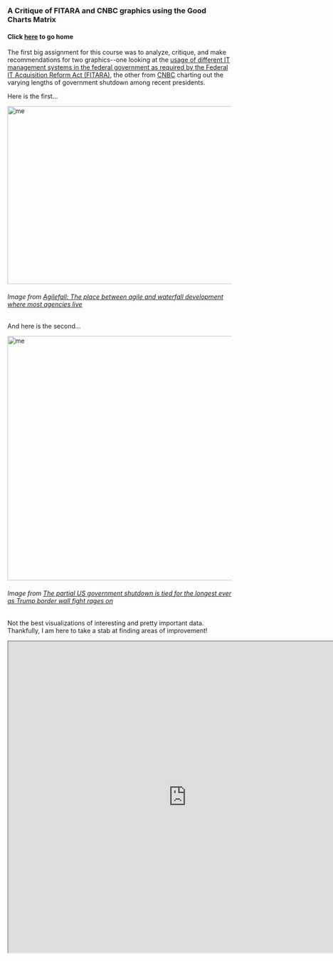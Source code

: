 ### A Critique of FITARA and CNBC graphics using the Good Charts Matrix

#### Click [here](https://yshok9192.github.io/portfoli-ori/) to go home

The first big assignment for this course was to analyze, critique, and make recommendations for two graphics--one looking at the [usage of different IT management systems in the federal government as required by the Federal IT Acquisition Reform Act (FITARA)](https://federalnewsnetwork.com/reporters-notebook-jason-miller/2020/06/agilefall-the-place-between-agile-and-waterfall-development-where-most-agencies-live/), the other from [CNBC](https://www.cnbc.com/2019/01/10/government-shutdown-ties-for-longest-ever-amid-border-wall-fight.html) charting out the varying lengths of government shutdown among recent presidents. 

Here is the first...

<img src="https://user-images.githubusercontent.com/98067398/156647031-062f2deb-1105-4703-b1cb-d3afe25291c5.jpeg" alt="me" width="650" height="400">

###### Image from [Agilefall: The place between agile and waterfall development where most agencies live](https://federalnewsnetwork.com/reporters-notebook-jason-miller/2020/06/agilefall-the-place-between-agile-and-waterfall-development-where-most-agencies-live/)

And here is the second...

<img src="https://user-images.githubusercontent.com/98067398/156647474-10458d27-8668-4979-baa2-92b650982318.PNG" alt="me" width="650" height="550">

###### Image from [The partial US government shutdown is tied for the longest ever as Trump border wall fight rages on](https://www.cnbc.com/2019/01/10/government-shutdown-ties-for-longest-ever-amid-border-wall-fight.html)

Not the best visualizations of interesting and pretty important data. Thankfully, I am here to take a stab at finding areas of improvement! 

<iframe src="https://docs.google.com/spreadsheets/d/e/2PACX-1vT6Cwqtm7Lx3isT_wssearwxjUYQeYD742CWPYGcBN2uIRntdWTyd4WDmcb2w46VnqTu0fUyZvi31h4/pubhtml?widget=true&amp;headers=false" width="800" height="700"></iframe>

